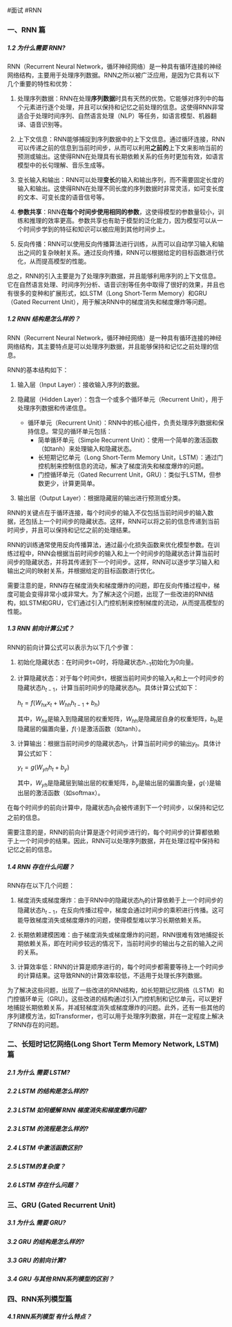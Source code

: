 #面试 #RNN 

### 一、RNN 篇
##### 1.2 为什么需要 RNN?
RNN（Recurrent Neural Network，循环神经网络）是一种具有循环连接的神经网络结构，主要用于处理序列数据。RNN之所以被广泛应用，是因为它具有以下几个重要的特性和优势：

1. 处理序列数据：RNN在处理**序列数据**时具有天然的优势。它能够对序列中的每个元素进行逐个处理，并且可以保持和记忆之前处理的信息。这使得RNN非常适合于处理时间序列、自然语言处理（NLP）等任务，如语言模型、机器翻译、语音识别等。

2. 上下文信息：RNN能够捕捉到序列数据中的上下文信息。通过循环连接，RNN可以传递之前的信息到当前时间步，从而可以利用**之前的**上下文来影响当前的预测或输出。这使得RNN在处理具有长期依赖关系的任务时更加有效，如语言模型中的长句理解、音乐生成等。

3. 变长输入和输出：RNN可以处理**变长**的输入和输出序列，而不需要固定长度的输入和输出。这使得RNN在处理不同长度的序列数据时非常灵活，如可变长度的文本、可变长度的语音信号等。

4. **参数共享**：RNN**在每个时间步使用相同的参数**，这使得模型的参数量较小，训练和推理的效率更高。参数共享也有助于模型的泛化能力，因为模型可以从一个时间步学到的特征和知识可以被应用到其他时间步上。

5. 反向传播：RNN可以使用反向传播算法进行训练，从而可以自动学习输入和输出之间的复杂映射关系。通过反向传播，RNN可以根据给定的目标函数进行优化，从而提高模型的性能。

总之，RNN的引入主要是为了处理序列数据，并且能够利用序列的上下文信息。它在自然语言处理、时间序列分析、语音识别等任务中取得了很好的效果，并且也有很多的变种和扩展形式，如LSTM（Long Short-Term Memory）和GRU（Gated Recurrent Unit），用于解决RNN中的梯度消失和梯度爆炸等问题。
##### 1.2 RNN 结构是怎么样的？
RNN（Recurrent Neural Network，循环神经网络）是一种具有循环连接的神经网络结构，其主要特点是可以处理序列数据，并且能够保持和记忆之前处理的信息。

RNN的基本结构如下：

1. 输入层（Input Layer）：接收输入序列的数据。

2. 隐藏层（Hidden Layer）：包含一个或多个循环单元（Recurrent Unit），用于处理序列数据和传递信息。

   - 循环单元（Recurrent Unit）：RNN中的核心组件，负责处理序列数据和保持信息。常见的循环单元包括：
     - 简单循环单元（Simple Recurrent Unit）：使用一个简单的激活函数（如tanh）来处理输入和隐藏状态。
     - 长短期记忆单元（Long Short-Term Memory Unit，LSTM）：通过门控机制来控制信息的流动，解决了梯度消失和梯度爆炸的问题。
     - 门控循环单元（Gated Recurrent Unit，GRU）：类似于LSTM，但参数更少，计算更简单。

3. 输出层（Output Layer）：根据隐藏层的输出进行预测或分类。

RNN的关键点在于循环连接，每个时间步的输入不仅包括当前时间步的输入数据，还包括上一个时间步的隐藏状态。这样，RNN可以将之前的信息传递到当前时间步，并且可以保持和记忆之前的处理结果。

RNN的训练通常使用反向传播算法，通过最小化损失函数来优化模型参数。在训练过程中，RNN会根据当前时间步的输入和上一个时间步的隐藏状态计算当前时间步的隐藏状态，并将其传递到下一个时间步。这样，RNN可以逐步学习输入和输出之间的映射关系，并根据给定的目标函数进行优化。

需要注意的是，RNN存在梯度消失和梯度爆炸的问题，即在反向传播过程中，梯度可能会变得非常小或非常大。为了解决这个问题，出现了一些改进的RNN结构，如LSTM和GRU，它们通过引入门控机制来控制梯度的流动，从而提高模型的性能。
##### 1.3 RNN 前向计算公式？
RNN的前向计算公式可以表示为以下几个步骤：

1. 初始化隐藏状态：在时间步t=0时，将隐藏状态$h_{-1}$初始化为0向量。

2. 计算隐藏状态：对于每个时间步t，根据当前时间步的输入$x_t$和上一个时间步的隐藏状态$h_{t-1}$，计算当前时间步的隐藏状态$h_t$。具体计算公式如下：

   $h_t = f(W_{hx}x_t + W_{hh}h_{t-1} + b_h)$

   其中，$W_{hx}$是输入到隐藏层的权重矩阵，$W_{hh}$是隐藏层自身的权重矩阵，$b_h$是隐藏层的偏置向量，$f(\cdot)$是激活函数（如tanh）。

3. 计算输出：根据当前时间步的隐藏状态$h_t$，计算当前时间步的输出$y_t$。具体计算公式如下：

   $y_t = g(W_{yh}h_t + b_y)$

   其中，$W_{yh}$是隐藏层到输出层的权重矩阵，$b_y$是输出层的偏置向量，$g(\cdot)$是输出层的激活函数（如softmax）。

在每个时间步的前向计算中，隐藏状态$h_t$会被传递到下一个时间步，以保持和记忆之前的信息。

需要注意的是，RNN的前向计算是逐个时间步进行的，每个时间步的计算都依赖于上一个时间步的结果。因此，RNN可以处理序列数据，并在处理过程中保持和记忆之前的信息。
##### 1.4 RNN 存在什么问题？
RNN存在以下几个问题：

1. 梯度消失或梯度爆炸：由于RNN中的隐藏状态$h_t$的计算依赖于上一个时间步的隐藏状态$h_{t-1}$，在反向传播过程中，梯度会通过时间步的乘积进行传播。这可能导致梯度消失或梯度爆炸的问题，使得模型难以学习长期依赖关系。

2. 长期依赖建模困难：由于梯度消失或梯度爆炸的问题，RNN很难有效地捕捉长期依赖关系，即在时间步较远的情况下，当前时间步的输出与之前的输入之间的关系。

3. 计算效率低：RNN的计算是顺序进行的，每个时间步都需要等待上一个时间步的计算结果。这导致RNN的计算效率较低，不适用于处理长序列数据。

为了解决这些问题，出现了一些改进的RNN结构，如长短期记忆网络（LSTM）和门控循环单元（GRU）。这些改进的结构通过引入门控机制和记忆单元，可以更好地捕捉长期依赖关系，并减轻梯度消失或梯度爆炸的问题。此外，还有一些其他的序列建模方法，如Transformer，也可以用于处理序列数据，并在一定程度上解决了RNN存在的问题。
### 二、长短时记忆网络(Long Short Term Memory Network, LSTM) 篇
##### 2.1 为什么 需要 LSTM?
##### 2.2 LSTM 的结构是怎么样的?
##### 2.3 LSTM 如何缓解 RNN 梯度消失和梯度爆炸问题?
##### 2.3 LSTM 的流程是怎么样的?
##### 2.4 LSTM 中激活函数区别?
##### 2.5 LSTM的复杂度？
##### 2.6 LSTM 存在什么问题？
### 三、GRU (Gated Recurrent Unit)
##### 3.1 为什么 需要 GRU?
##### 3.2 GRU 的结构是怎么样的?
##### 3.3 GRU 的前向计算?
##### 3.4 GRU 与其他 RNN系列模型的区别？
### 四、RNN系列模型篇
##### 4.1 RNN系列模型 有什么特点？